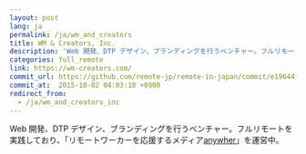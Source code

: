 ```yaml
---
layout: post
lang: ja
permalink: /ja/wm_and_creators
title: WM & Creators, Inc.
description: 'Web 開発、DTP デザイン、ブランディングを行うベンチャー。フルリモートを実践しており、「リモートワーカーを応援するメディアanywher」を運営中。'
categories: full_remote
link: https://wm-creators.com/
commit_url: https://github.com/remote-jp/remote-in-japan/commit/e19644f026f3b89518395c20dd6d8f10edd87113
commit_at:  2015-10-02 04:03:18 +0900
redirect_from:
  - /ja/wm_and_creators_inc
---
```


<p>Web 開発、DTP デザイン、ブランディングを行うベンチャー。フルリモートを実践しており、「リモートワーカーを応援するメディア<a href="https://anywher.net">anywher</a>」を運営中。</p>
